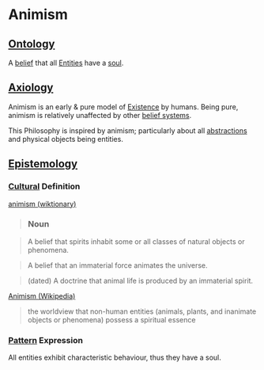 # Animism

## [Ontology](./ontology.md)

A [belief](./belief.md) that all [Entities](./entity.md) have a [soul](./soul.md).

## [Axiology](./axiology.md)

Animism is an early & pure model of [Existence](./existence.md) by humans. Being pure, animism is relatively unaffected by other [belief systems](./belief-system.md).

This Philosophy is inspired by animism; particularly about all [abstractions](./abstraction.md) and physical objects being entities.

## [Epistemology](./epistemology.md)

### [Cultural](./culture.md) Definition

<a href="http://en.wiktionary.org/wiki/animism" target="_blank">animism (wiktionary)</a>

> ### Noun

> A belief that spirits inhabit some or all classes of natural objects or phenomena.

> A belief that an immaterial force animates the universe.

> (dated) A doctrine that animal life is produced by an immaterial spirit.

<a href="http://en.wikipedia.org/wiki/Animism" target="_blank">Animism (Wikipedia)</a>

> the worldview that non-human entities (animals, plants, and inanimate objects or phenomena) possess a spiritual essence

### [Pattern](./pattern.md) Expression

All entities exhibit characteristic behaviour, thus they have a soul.
